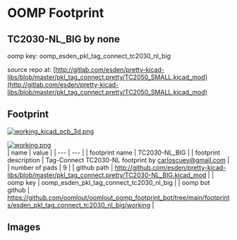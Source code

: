 # OOMP Footprint  
## TC2030-NL_BIG  by none  
  
oomp key: oomp_esden_pkl_tag_connect_tc2030_nl_big  
  
source repo at: [http://gitlab.com/esden/pretty-kicad-libs/blob/master/pkl_tag_connect.pretty/TC2050_SMALL.kicad_mod](http://gitlab.com/esden/pretty-kicad-libs/blob/master/pkl_tag_connect.pretty/TC2050_SMALL.kicad_mod)  
## Footprint  
  
[![working_kicad_pcb_3d.png](working_kicad_pcb_3d_600.png)](working_kicad_pcb_3d.png)  
  
[![working.png](working_600.png)](working.png)  
| name | value | 
| --- | --- | 
| footprint name | TC2030-NL_BIG | 
| footprint description | Tag-Connect TC2030-NL footprint by carloscuev@gmail.com | 
| number of pads | 9 | 
| github path | http://github.com/esden/pretty-kicad-libs/blob/master/pkl_tag_connect.pretty/TC2030-NL_BIG.kicad_mod | 
| oomp key | oomp_esden_pkl_tag_connect_tc2030_nl_big | 
| oomp bot github | https://github.com/oomlout/oomlout_oomp_footprint_bot/tree/main/footprints/esden_pkl_tag_connect_tc2030_nl_big/working | 
## Images  
